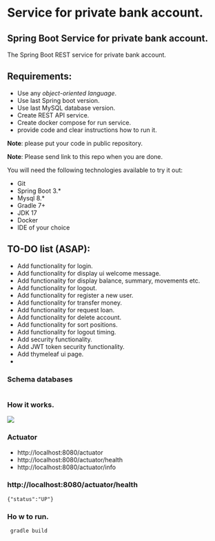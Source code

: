 # Service for private bank account.

## Spring Boot Service for private bank account.

The Spring Boot REST service for private bank account.

## Requirements:

- Use any *object-oriented language*.
- Use last Spring boot version.
- Use last MySQL database version.
- Create REST API service.
- Create docker compose for run service.
- provide code and clear instructions how to run it.

**Note**: please put your code in public repository.

**Note**: Please send link to this repo when you are done.

You will need the following technologies available to try it out:

* Git
* Spring Boot 3.*
* Mysql 8.*
* Gradle 7+
* JDK 17
* Docker
* IDE of your choice

## TO-DO list (ASAP):

- Add functionality for login.
- Add functionality for display ui welcome message.
- Add functionality for display balance, summary, movements etc.
- Add functionality for logout.
- Add functionality for register a new user.
- Add functionality for transfer money.
- Add functionality for request loan. 
- Add functionality for delete account.
- Add functionality for sort positions.
- Add functionality for logout timing.
- Add security functionality.
- Add JWT token security functionality.
- Add thymeleaf ui page. 
- 

### Schema databases

![]()

### How it works.

![](https://i.postimg.cc/cJSd5Tr5/Bankist-flowchart.png)

### Actuator

* http://localhost:8080/actuator
* http://localhost:8080/actuator/health
* http://localhost:8080/actuator/info

### http://localhost:8080/actuator/health

```{"status":"UP"}```

### Ho w to run.

``` gradle build```
